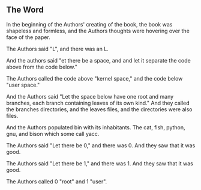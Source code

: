## The Word

In the beginning of the Authors' creating of the book, the book was shapeless and formless, and the Authors thoughts were hovering over the face of the paper.

The Authors said "L", and there was an L.

And the authors said "et there be a space, and and let it separate the code above from the code below."

The Authors called the code above "kernel space," and the code below "user space."

And the Authors said "Let the space below have one root and many branches, each branch containing leaves of its own kind." And they called the branches directories, and the leaves files, and the directories were also files.

And the Authors populated bin with its inhabitants. The cat, fish, python, gnu, and bison which some call yacc.

The Authors said "Let there be 0," and there was 0. And they saw that it was good.

The Authors said "Let there be 1," and there was 1. And they saw that it was good.

The Authors called 0 "root" and 1 "user".
